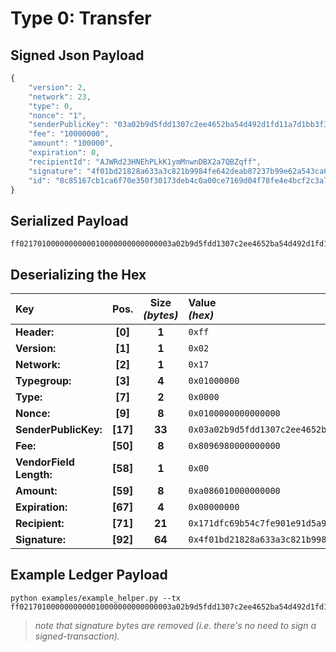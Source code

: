 
# Type 0: Transfer

## Signed Json Payload

```javascript
{
	"version": 2,
	"network": 23,
	"type": 0,
	"nonce": "1",
	"senderPublicKey": "03a02b9d5fdd1307c2ee4652ba54d492d1fd11a7d1bb3f3a44c4a05e79f19de933",
	"fee": "10000000",
	"amount": "100000",
	"expiration": 0,
	"recipientId": "AJWRd23HNEhPLkK1ymMnwnDBX2a7QBZqff",
	"signature": "4f01bd21828a633a3c821b9984fe642deab87237b99e62a543ca6948ff1d6d32f2475ada1f933da0591c40603693614afa69fcb4caa2b4be018788de9f10c42a",
	"id": "8c85167cb1ca6f70e350f30173deb4c0a00ce7169d04f78fe4e4bcf2c3a75214"
}
```

## Serialized Payload

```shell
ff0217010000000000010000000000000003a02b9d5fdd1307c2ee4652ba54d492d1fd11a7d1bb3f3a44c4a05e79f19de933809698000000000000a08601000000000000000000171dfc69b54c7fe901e91d5a9ab78388645e2427ea4f01bd21828a633a3c821b9984fe642deab87237b99e62a543ca6948ff1d6d32f2475ada1f933da0591c40603693614afa69fcb4caa2b4be018788de9f10c42a
```

## Deserializing the Hex

| Key                       | Pos.      | Size<br>_(bytes)_ | Value<br> _(hex)_     |
| :--                       | :--:      | :---------------: | :----------------     |
| **Header:**               | **[0]**   | **1**             | `0xff`                |
| **Version:**              | **[1]**   | **1**             | `0x02`                |
| **Network:**              | **[2]**   | **1**             | `0x17`                |
| **Typegroup:**            | **[3]**   | **4**             | `0x01000000`          |
| **Type:**                 | **[7]**   | **2**             | `0x0000`              |
| **Nonce:**                | **[9]**   | **8**             | `0x0100000000000000`  |
| **SenderPublicKey:**      | **[17]**  | **33**            | `0x03a02b9d5fdd1307c2ee4652ba54d492d1fd11a7d1bb3f3a44c4a05e79f19de933`    |
| **Fee:**                  | **[50]**  | **8**             | `0x8096980000000000`  |
| **VendorField Length:**   | **[58]**  | **1**             | `0x00`                |
| **Amount:**               | **[59]**  | **8**             | `0xa086010000000000`  |
| **Expiration:**           | **[67]**  | **4**             | `0x00000000`          |
| **Recipient:**            | **[71]**  | **21**            | `0x171dfc69b54c7fe901e91d5a9ab78388645e2427ea`    |
| **Signature:**            | **[92]**  | **64**            | `0x4f01bd21828a633a3c821b9984fe642deab87237b99e62a543ca6948ff1d6d32f2475ada1f933da0591c40603693614afa69fcb4caa2b4be018788de9f10c42a`  |

## Example Ledger Payload

```shell
python examples/example_helper.py --tx ff0217010000000000010000000000000003a02b9d5fdd1307c2ee4652ba54d492d1fd11a7d1bb3f3a44c4a05e79f19de933809698000000000000a08601000000000000000000171dfc69b54c7fe901e91d5a9ab78388645e2427ea
```
> _note that signature bytes are removed (i.e. there's no need to sign a signed-transaction)._
